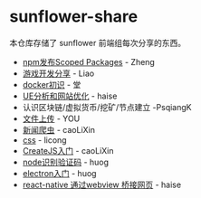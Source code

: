 # sunflower-share
本仓库存储了 sunflower 前端组每次分享的东西。

- [npm发布Scoped Packages](https://github.com/SunInfoFE/sunflower-share/blob/master/20180411.md) - Zheng
- [游戏开发分享](https://github.com/SunInfoFE/sunflower-share/blob/master/20180418.md) - Liao
- [docker初识](https://github.com/SunInfoFE/sunflower-share/blob/master/20180425.md) - 堂
- [UE分析和网站优化](https://www.shifeng1993.com/2018/04/26/UE_design_and_seo/) - haise
- 认识区块链/虚拟货币/挖矿/节点建立 -PsqiangK
- [文件上传](https://github.com/SunInfoFE/sunflower-share/blob/master/20180523.md) - YOU
- [新闻爬虫](https://github.com/SunInfoFE/sunflower-share/blob/master/20180516.md) - caoLiXin
- [css](https://github.com/SunInfoFE/sunflower-share/blob/master/20180530.md) - licong
- [CreateJS入门](https://github.com/SunInfoFE/sunflower-share/blob/master/20180718.md) - caoLiXin
- [node识别验证码](https://segmentfault.com/a/1190000015134802) - huog
- [electron入门](https://github.com/fighting123/electron-share) - huog
- [react-native 通过webview 桥接网页](https://www.shifeng1993.com/2018/08/28/rn_webview/) - haise